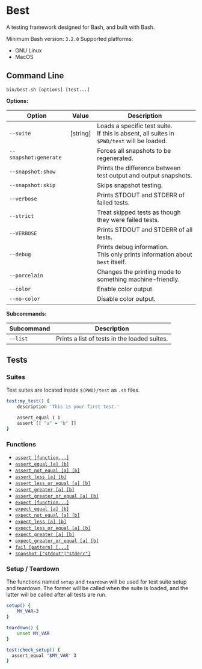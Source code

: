 # Best
A testing framework designed for Bash, and built with Bash.

Minimum Bash version: `3.2.0`
Supported platforms:
 - GNU Linux
 - MacOS


## Command Line

```shell
bin/best.sh [options] [test...]
```

**Options:**

| Option                | Value      | Description                                                  |
| --------------------- | ---------- | ------------------------------------------------------------ |
| `--suite`             | \[string\] | Loads a specific test suite.<br />If this is absent, all suites in `$PWD/test` will be loaded. |
| `--snapshot:generate` |            | Forces all snapshots to be regenerated.                      |
| `--snapshot:show`     |            | Prints the difference between test output and output snapshots. |
| `--snapshot:skip`     |            | Skips snapshot testing.                                      |
| `--verbose`           |            | Prints STDOUT and STDERR of failed tests.                    |
| `--strict`            |            | Treat skipped tests as though they were failed tests.        |
| `--VERBOSE`           |            | Prints STDOUT and STDERR of all tests.                       |
| `--debug`             |            | Prints debug information.<br />This only prints information about `best` itself. |
| `--porcelain`         |            | Changes the printing mode to something machine-friendly.     |
| `--color`             |            | Enable color output.                                         |
| `--no-color`          |            | Disable color output.                                        |

**Subcommands:**

| Subcommand | Description                                  |
| ---------- | -------------------------------------------- |
| `--list`   | Prints a list of tests in the loaded suites. |





## Tests

### Suites

Test suites are located inside `$(PWD)/test` as `.sh` files.

```bash
test:my_test() {
    description 'This is your first test.'

    assert_equal 1 1
    assert [[ "a" = "b" ]]
}
```



### Functions

- [`assert [function...]`](docs/fn_assert.md)
- [`assert_equal [a] [b]`](docs/fn_assert_equal.md)
- [`assert_not_equal [a] [b]`](docs/fn_assert_not_equal.md)
- [`assert_less [a] [b]`](docs/fn_assert_less.md)
- [`assert_less_or_equal [a] [b]`](docs/fn_assert_less_or_equal.md)
- [`assert_greater [a] [b]`](docs/fn_assert_greater.md)
- [`assert_greater_or_equal [a] [b]`](docs/fn_assert_greater_or_equal.md)
- [`expect [function...]`](docs/fn_expect.md)
- [`expect_equal [a] [b]`](docs/fn_expect_equal.md)
- [`expect_not_equal [a] [b]`](docs/fn_expect_not_equal.md)
- [`expect_less [a] [b]`](docs/fn_expect_less.md)
- [`expect_less_or_equal [a] [b]`](docs/fn_expect_less_or_equal.md)
- [`expect_greater [a] [b]`](docs/fn_expect_greater.md)
- [`expect_greater_or_equal [a] [b]`](docs/fn_expect_greater_or_equal.md)
- [`fail [pattern] [...]`](docs/fn_fail.md)
- [`snapshot ["stdout"|"stderr"]`](docs/fn_snapshot.md)

###

### Setup / Teardown

The functions named `setup` and `teardown` will be used for test suite setup and teardown.
The former will be called when the suite is loaded, and the latter will be called after all tests are run.

```bash
setup() {
	MY_VAR=3
}

teardown() {
	unset MY_VAR
}

test:check_setup() {
  assert_equal "$MY_VAR" 3
}
```

